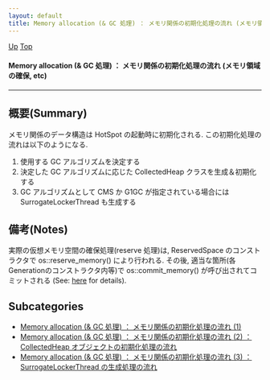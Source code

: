 ```yaml
---
layout: default
title: Memory allocation (& GC 処理) ： メモリ関係の初期化処理の流れ (メモリ領域の確保, etc) 
---
```

[Up](no6897XsM.html) [Top](../index.html)

#### Memory allocation (& GC 処理) ： メモリ関係の初期化処理の流れ (メモリ領域の確保, etc) 

--- 
## 概要(Summary)
メモリ関係のデータ構造は HotSpot の起動時に初期化される.
この初期化処理の流れは以下のようになる.

1. 使用する GC アルゴリズムを決定する
2. 決定した GC アルゴリズムに応じた CollectedHeap クラスを生成＆初期化する
3. GC アルゴリズムとして CMS か G1GC が指定されている場合には SurrogateLockerThread も生成する

## 備考(Notes)
実際の仮想メモリ空間の確保処理(reserve 処理)は, ReservedSpace のコンストラクタで os::reserve_memory() により行われる.
その後, 適当な箇所(各Generationのコンストラクタ内等)で os::commit_memory() が呼び出されてコミットされる
(See: [here](noS8y7MAwP.html) for details).




## Subcategories
* [Memory allocation (& GC 処理) ： メモリ関係の初期化処理の流れ (1)  ](noYV_1Xq7P.html)
* [Memory allocation (& GC 処理) ： メモリ関係の初期化処理の流れ (2) ： CollectedHeap オブジェクトの初期化処理の流れ](noS8y7MAwP.html)
* [Memory allocation (& GC 処理) ： メモリ関係の初期化処理の流れ (3) ： SurrogateLockerThread の生成処理の流れ  ](no7882OK1.html)



